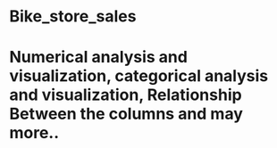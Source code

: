 # Bike_store_sales
# Numerical analysis and visualization, categorical analysis and visualization, Relationship Between the columns and may more..
